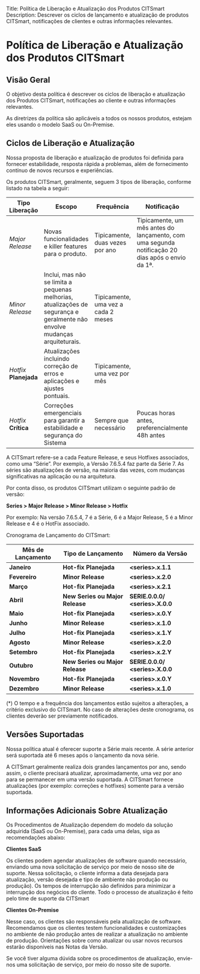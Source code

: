 Title: Política de Liberação e Atualização dos Produtos CITSmart
Description: Descrever os ciclos de lançamento e atualização de produtos CITSmart, notificações de clientes e outras informações relevantes.

# Política de Liberação e Atualização dos Produtos CITSmart

## Visão Geral
O objetivo desta política é descrever os ciclos de liberação e atualização dos
Produtos CITSmart, notificações ao cliente e outras informações relevantes.

As diretrizes da política são aplicáveis a todos os nossos produtos, estejam eles
usando o modelo SaaS ou On-Premise.

## Ciclos de Liberação e Atualização
Nossa proposta de liberação e atualização de produtos foi definida para fornecer
estabilidade, resposta rápida a problemas, além de fornecimento contínuo de novos
recursos e experiências.

Os produtos CITSmart, geralmente, seguem 3 tipos de liberação, conforme listado
na tabela a seguir:

| Tipo Liberação     | Escopo                                                                                                                         | Frequência                                                                            | Notificação                                                                                         |                                                |
|------------------|-------------------------------------------------------------------------------------------------------------------------------|--------------------------------------------------------------------------------------|------------------------------------------------------------------------------------------------------|------------------------------------------------|
| *Major Release*  | Novas funcionalidades e killer features para o produto.                                                          | Tipicamente, duas vezes por ano                                                               | Tipicamente, um mês antes do lançamento, com uma segunda notificação 20 dias após o envio da 1ª. |                                                |
| *Minor Release*  | Inclui, mas não se limita a pequenas melhorias, atualizações de segurança e geralmente não envolve mudanças arquiteturais. | Tipicamente, uma vez a cada 2 meses                                                       |                                                                                                      |                                                |
| *Hotfix* **Planejada**                                                                                                                              | Atualizações incluindo correção de erros e aplicações e ajustes pontuais. | Tipicamente, uma vez por mês                                                                              |                                              |
|  *Hotfix* **Crítica**                                                                                                                         | Correções emergenciais para garantir a estabilidade e segurança do Sistema                                    | Sempre que necessário                                                                                   | Poucas horas antes, preferencialmente 48h antes |

A CITSmart refere-se a cada Feature Release, e seus Hotfixes associados, como
uma “Série”. Por exemplo, a Versão 7.6.5.4 faz parte da Série 7. As séries são
atualizações de versão, na maioria das vezes, com mudanças significativas na
aplicação ou na arquitetura.

Por conta disso, os produtos CITSmart utilizam o seguinte padrão de versão:

**Series \> Major Release \> Minor Release \> Hotfix**

Por exemplo: Na versão 7.6.5.4, 7 é a Série, 6 é a Major Release, 5 é a Minor
Release e 4 é o HotFix associado.

Cronograma de Lançamento do CITSmart:

| **Mês de Lançamento** | **Tipo de Lançamento**             | **Número da Versão**                |
|-----------------------|------------------------------------|-------------------------------------|
| **Janeiro**           | **Hot-fix Planejada**              | **<series\>.x.1.1**                |
| **Fevereiro**         | **Minor Release**                  | **<series\>.x.2.0**                |
| **Março**             | **Hot-fix Planejada**              | **<series\>.x.2.1**                |
| **Abril**             | **New Series ou Major Release**    | **SERIE.0.0.0/ <series\>.X.0.0**   |
| **Maio**              | **Hot-fix Planejada**              | **<series\>.x.0.Y**                |
| **Junho**             | **Minor Release**                  | **<series\>.x.1.0**                |
| **Julho**             | **Hot-fix Planejada**              | **<series\>.x.1.Y**                |
| **Agosto**            | **Minor Release**                  | **<series\>.x.2.0**                |
| **Setembro**          | **Hot-fix Planejada**              | **<series\>.x.2.Y**                |
| **Outubro**           | **New Series ou Major Release**    | **SERIE.0.0.0/ <series\>.X.0.0**   |
| **Novembro**          | **Hot-fix Planejada**              | **<series\>.x.0.Y**                |
| **Dezembro**          | **Minor Release**                  | **<series\>.x.1.0**                |

(\*) O tempo e a frequência dos lançamentos estão sujeitos a alterações, a critério
exclusivo do CITSmart. No caso de alterações deste cronograma, os clientes deverão
ser previamente notificados.

## Versões Suportadas

Nossa política atual é oferecer suporte a Série mais recente. A série anterior
será suportada até 6 meses após o lançamento da nova série.

A CITSmart geralmente realiza dois grandes lançamentos por ano, sendo assim, o
cliente precisará atualizar, aproximadamente, uma vez por ano para se permanecer
em uma versão suportada. A CITSmart fornece atualizações (por exemplo: correções e
hotfixes) somente para a versão suportada.

## Informações Adicionais Sobre Atualização


Os Procedimentos de Atualização dependem do modelo da solução adquirida
(SaaS ou On-Premise), para cada uma delas, siga as recomendações abaixo:

**Clientes SaaS**

Os clientes podem agendar atualizações de software quando necessário, enviando
uma nova solicitação de serviço por meio de nosso site de suporte. Nessa solicitação,
o cliente informa a data desejada para atualização, versão desejada e tipo de ambiente
não produção ou produção). Os tempos de interrupção são definidos para minimizar a
interrupção dos negócios do cliente. Todo o processo de atualização é feito pelo time 
de suporte da CITSmart

**Clientes On-Premise**

Nesse caso, os clientes são responsáveis pela atualização de software. Recomendamos
que os clientes testem funcionalidades e customizações no ambiente de não produção
antes de realizar a atualização no ambiente de produção. Orientações sobre como
atualizar ou usar novos recursos estarão disponíveis nas Notas da Versão.

Se você tiver alguma dúvida sobre os procedimentos de atualização, envie-nos
uma solicitação de serviço, por meio do nosso site de suporte.
